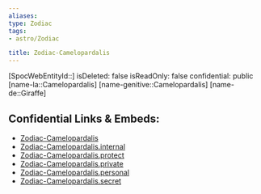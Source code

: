 ```yaml
---
aliases: 
type: Zodiac
tags:
- astro/Zodiac

title: Zodiac-Camelopardalis
---
```

[SpocWebEntityId::]
isDeleted: false
isReadOnly: false
confidential: public
[name-la::Camelopardalis]
[name-genitive::Camelopardalis]
[name-de::Giraffe]


## Confidential Links & Embeds: 
- [Zodiac-Camelopardalis](../../../_public/astro/Zodiac/Zodiac-Camelopardalis.md) 
- [Zodiac-Camelopardalis.internal](../../../_internal/astro/Zodiac/Zodiac-Camelopardalis.internal.md) 
- [Zodiac-Camelopardalis.protect](../../../_protect/astro/Zodiac/Zodiac-Camelopardalis.protect.md) 
- [Zodiac-Camelopardalis.private](../../../_private/astro/Zodiac/Zodiac-Camelopardalis.private.md) 
- [Zodiac-Camelopardalis.personal](../../../_personal/astro/Zodiac/Zodiac-Camelopardalis.personal.md) 
- [Zodiac-Camelopardalis.secret](../../../_secret/astro/Zodiac/Zodiac-Camelopardalis.secret.md) 
